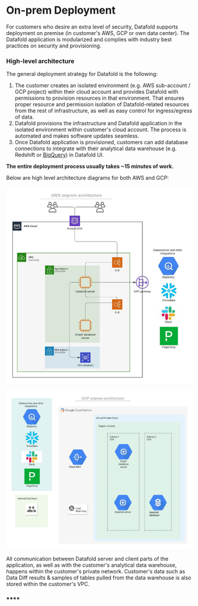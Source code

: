 # On-prem Deployment

For customers who desire an extra level of security, Datafold supports deployment on premise (in customer's AWS, GCP or own data center). The Datafold application is modularized and complies with industry best practices on security and provisioning.

### High-level architecture

The general deployment strategy for Datafold is the following:

1. The customer creates an isolated environment (e.g. AWS sub-account / GCP project) within their cloud account and provides Datafold with permissions to provision resources in that environment. That ensures proper resource and permission isolation of Datafold-related resources from the rest of infrastructure, as well as easy control for ingress/egress of data.
2. Datafold provisions the infrastructure and Datafold application in the isolated environment within customer's cloud account. The process is automated and makes software updates seamless.
3. Once Datafold application is provisioned, customers can add database connections to integrate with their analytical data warehouse (e.g. Redshift or [BigQuery](https://www.notion.so/datafold/Connecting-Datafold-with-BigQuery-dabf9b003fb04175838e71cbf16c3670)) in Datafold UI.

**The entire deployment process usually takes \~15 minutes of work.**

Below are high level architecture diagrams for both AWS and GCP:

![](<../../.gitbook/assets/AWS onprem architecture.jpeg>)

![](<../../.gitbook/assets/GCP onprem architecture.jpeg>)

All communication between Datafold server and client parts of the application, as well as with the customer's analytical data warehouse, happens within the customer's private network. Customer's data such as Data Diff results & samples of tables pulled from the data warehouse is also stored within the customer's VPC.

### ****

###

